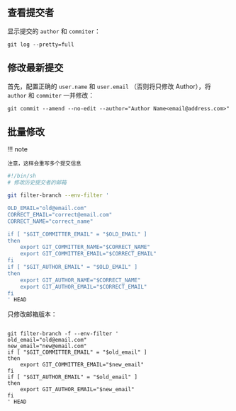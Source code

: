 ## 查看提交者

显示提交的 `author` 和 `commiter`：

```git
git log --pretty=full
```

## 修改最新提交

首先，配置正确的 `user.name` 和 `user.email` （否则将只修改 Author），将 `author` 和 `commiter` 一并修改：

```shell
git commit --amend --no-edit --author="Author Name<email@address.com>"
```

## 批量修改

!!! note

```
注意，这样会重写多个提交信息
```

```bash
#!/bin/sh
# 修改历史提交者的邮箱

git filter-branch --env-filter '

OLD_EMAIL="old@email.com"
CORRECT_EMAIL="correct@email.com"
CORRECT_NAME="correct_name"

if [ "$GIT_COMMITTER_EMAIL" = "$OLD_EMAIL" ]
then
    export GIT_COMMITTER_NAME="$CORRECT_NAME"
    export GIT_COMMITTER_EMAIL="$CORRECT_EMAIL"
fi
if [ "$GIT_AUTHOR_EMAIL" = "$OLD_EMAIL" ]
then
    export GIT_AUTHOR_NAME="$CORRECT_NAME"
    export GIT_AUTHOR_EMAIL="$CORRECT_EMAIL"
fi
' HEAD
```

只修改邮箱版本：

```shell

git filter-branch -f --env-filter '
old_email="old@email.com"
new_email="new@email.com"
if [ "$GIT_COMMITTER_EMAIL" = "$old_email" ]
then
    export GIT_COMMITTER_EMAIL="$new_email"
fi
if [ "$GIT_AUTHOR_EMAIL" = "$old_email" ]
then
    export GIT_AUTHOR_EMAIL="$new_email"
fi
' HEAD
```

